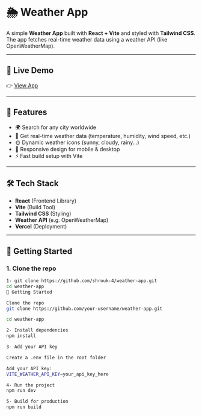 # 🌦️ Weather App

A simple **Weather App** built with **React + Vite** and styled with **Tailwind CSS**.  
The app fetches real-time weather data using a weather API (like OpenWeatherMap).

---

## 🔗 Live Demo
👉 [View App](https://weather-app-nine-orpin-gn8d727aj0.vercel.app/)

---

## 📌 Features
- 🌍 Search for any city worldwide  
- 📡 Get real-time weather data (temperature, humidity, wind speed, etc.)  
- 🌞 Dynamic weather icons (sunny, cloudy, rainy...)  
- 📱 Responsive design for mobile & desktop  
- ⚡ Fast build setup with Vite  

---

## 🛠️ Tech Stack
- **React** (Frontend Library)  
- **Vite** (Build Tool)  
- **Tailwind CSS** (Styling)  
- **Weather API** (e.g. OpenWeatherMap)  
- **Vercel** (Deployment)  

---

## 🚀 Getting Started

### 1. Clone the repo
```bash
1- git clone https://github.com/shrouk-4/weather-app.git
cd weather-app
🚀 Getting Started

Clone the repo
git clone https://github.com/your-username/weather-app.git

cd weather-app

2- Install dependencies
npm install

3- Add your API key

Create a .env file in the root folder

Add your API key:
VITE_WEATHER_API_KEY=your_api_key_here

4- Run the project
npm run dev

5- Build for production
npm run build

